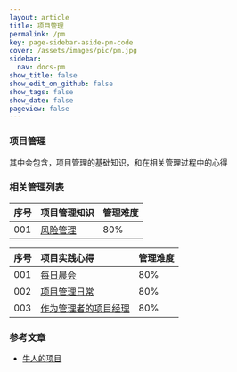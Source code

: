 ```yaml
---
layout: article
title: 项目管理
permalink: /pm
key: page-sidebar-aside-pm-code
cover: /assets/images/pic/pm.jpg
sidebar:
  nav: docs-pm
show_title: false
show_edit_on_github: false
show_tags: false
show_date: false
pageview: false
---
```

<style>
  .hero-example p {
    margin: .5rem 0;
  }
  .hero-example--height {
    height: 500px;
  }
  .hero-fill-example {
    background-color: #ccc;
  }
  .hero-fill-example--dark {
    background-color: #123;
  }
  .hero-bg-image-example {
    background-image: url("/docs/assets/images/cover25.jpg");
  }
  .hero-bg-image-example--linear-gradient {
    background-image: linear-gradient(135deg, rgba(255, 69, 0, .5), rgba(255, 197, 0, .2)), url("/docs/assets/images/cover3.jpg");
  }
</style>

<div class="hero hero-example hero--dark hero-bg-image-example my-3">
  <div class="hero__content">
    <h3>项目管理</h3>
    <p>其中会包含，项目管理的基础知识，和在相关管理过程中的心得</p>
  </div>
</div>

### 相关管理列表

|序号| 项目管理知识 | 管理难度 |
| :-----| :-----| :-----|
|001| [风险管理](/pm/risk) |  80%       |

|序号| 项目实践心得 | 管理难度 |
| :-----| :-----| :-----|
|001| [每日晨会](/pm/daymeeting) |  80%       |
|002| [项目管理日常](/pm/everyday) |  80%       |
|003| [作为管理者的项目经理](/pm/aspm) |  80%       |

### 参考文章
- [牛人的项目](https://www.jianshu.com/u/c7e113f82f7a)
